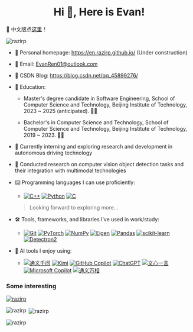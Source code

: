 <h1 align="center">Hi 👋, Here is Evan!</h1>

📖 中文版点[这里](README.md)！

<p align="left"> <img src="https://komarev.com/ghpvc/?username=razirp&label=Profile%20views&color=0e75b6&style=flat" alt="razirp" /> </p>

- 🔗 Personal homepage: https://en.razirp.github.io/ (Under construction)

- 📧 Email: EvanRen01@outlook.com

- 📝 CSDN Blog: https://blog.csdn.net/qq_45899276/

- 🔭 Education:

    - Master's degree candidate in Software Engineering, School of Computer Science and Technology, Beijing Institute of Technology, 2023 ~ 2025 (anticipated). 👨‍💻
    
    - Bachelor's in Computer Science and Technology, School of Computer Science and Technology, Beijing Institute of Technology, 2019 ~ 2023. 👨‍🎓

- 🚀 Currently interning and exploring research and development in autonomous driving technology

- 🔎 Conducted research on computer vision object detection tasks and their integration with multimodal technologies

- ⌨️ Programming languages I can use proficiently:
    
    - [![C++](https://img.shields.io/badge/C%2B%2B-%2300599C.svg?style=flat-square&logo=C%2B%2B&logoColor=white)](https://isocpp.org/) [![Python](https://img.shields.io/badge/Python-%233776AB.svg?style=flat-square&logo=Python&logoColor=white)](https://www.python.org/) [![C](https://img.shields.io/badge/C-%2300599C.svg?style=flat-square&logo=C&logoColor=white)](https://en.wikipedia.org/wiki/C_(programming_language)) 

    > Looking forward to exploring more...

- 🛠️ Tools, frameworks, and libraries I’ve used in work/study:

    - [![Git](https://img.shields.io/badge/Git-%23F05033.svg?style=flat-square&logo=Git&logoColor=white)](https://git-scm.com/) [![PyTorch](https://img.shields.io/badge/PyTorch-%23EE4C2C.svg?style=flat-square&logo=PyTorch&logoColor=white)](https://pytorch.org/) [![NumPy](https://img.shields.io/badge/NumPy-%23013243.svg?style=flat-square&logo=NumPy&logoColor=white)](https://numpy.org/) [![Eigen](https://img.shields.io/badge/Eigen-C%2B%2B%20Library-blue.svg?style=flat-square&logo=eigen&logoColor=white)](http://eigen.tuxfamily.org/) [![Pandas](https://img.shields.io/badge/Pandas-%23150458.svg?style=flat-square&logo=Pandas&logoColor=white)](https://pandas.pydata.org/) [![scikit-learn](https://img.shields.io/badge/scikit--learn-%23F7931E.svg?style=flat-square&logo=scikit-learn&logoColor=white)](https://scikit-learn.org/) [![Detectron2](https://img.shields.io/badge/Detectron2-%234B8BBE.svg?style=flat-square&logo=Facebook&logoColor=white)](https://detectron2.readthedocs.io/) 

- 🤖 AI tools I enjoy using:

    - [![通义千问](https://img.shields.io/badge/通义千问-%23007ACC.svg?style=flat-square&logo=data:image/svg+xml;base64,PHN2ZyB3aWR0aD0iMjQiIGhlaWdodD0iMjQiIHhtbG5zPSJodHRwOi8vd3d3LnczLm9yZy8yMDAwL3N2ZyI+PHBhdGggZmlsbD0iI0ZGRiIgZD0iTTExIDhoMTh2Mkg4VjhoMTB6bS0xMSAyMGgxOHYtMkg4djEyeiIvPjwvc3ZnPg==&logoColor=white)](https://tongyi.aliyun.com/qianwen/) [![Kimi](https://img.shields.io/badge/Kimi-%23FFC107.svg?style=flat-square&logo=data:image/svg+xml;base64,PHN2ZyB3aWR0aD0iMjQiIGhlaWdodD0iMjQiIHhtbG5zPSJodHRwOi8vd3d3LnczLm9yZy8yMDAwL3N2ZyI+PHBhdGggZmlsbD0iI0ZGRiIgZD0iTTExIDhoMTh2Mkg4VjhoMTB6bS0xMSAyMGgxOHYtMkg4djEyeiIvPjwvc3ZnPg==&logoColor=white)](https://kimi.moonshot.cn/) [![GitHub Copilot](https://img.shields.io/badge/GitHub%20Copilot-%23000000.svg?style=flat-square&logo=data:image/svg+xml;base64,PHN2ZyB3aWR0aD0iMjQiIGhlaWdodD0iMjQiIHhtbG5zPSJodHRwOi8vd3d3LnczLm9yZy8yMDAwL3N2ZyI+PHBhdGggZmlsbD0iI0ZGRiIgZD0iTTEyIDhoMTh2Mkg4VjhoMTB6bS0xMSAyMGgxOHYtMkg4djEyeiIvPjwvc3ZnPg==&logoColor=white)](https://copilot.github.com/) [![ChatGPT](https://img.shields.io/badge/ChatGPT-%230A0A0A.svg?style=flat-square&logo=data:image/svg+xml;base64,PHN2ZyB3aWR0aD0iMjQiIGhlaWdodD0iMjQiIHhtbG5zPSJodHRwOi8vd3d3LnczLm9yZy8yMDAwL3N2ZyI+PHBhdGggZmlsbD0iI0ZGRiIgZD0iTTEyIDhoMTh2Mkg4VjhoMTB6bS0xMSAyMGgxOHYtMkg4djEyeiIvPjwvc3ZnPg==&logoColor=white)](https://chat.openai.com/) [![文心一言](https://img.shields.io/badge/文心一言-%23DD4B39.svg?style=flat-square&logo=data:image/svg+xml;base64,PHN2ZyB3aWR0aD0iMjQiIGhlaWdodD0iMjQiIHhtbG5zPSJodHRwOi8vd3d3LnczLm9yZy8yMDAwL3N2ZyI+PHBhdGggZmlsbD0iI0ZGRiIgZD0iTTExIDhoMTh2Mkg4VjhoMTB6bS0xMSAyMGgxOHYtMkg4djEyeiIvPjwvc3ZnPg==&logoColor=white)](https://yiyan.baidu.com/) [![Microsoft Copilot](https://img.shields.io/badge/Microsoft%20Copilot-%236264A7.svg?style=flat-square&logo=data:image/svg+xml;base64,PHN2ZyB3aWR0aD0iMjQiIGhlaWdodD0iMjQiIHhtbG5zPSJodHRwOi8vd3d3LnczLm9yZy8yMDAwL3N2ZyI+PHBhdGggZmlsbD0iI0ZGRiIgZD0iTTExIDhoMTh2Mkg4VjhoMTB6bS0xMSAyMGgxOHYtMkg4djEyeiIvPjwvc3ZnPg==&logoColor=white)](https://copilot.microsoft.com/) [![通义万相](https://img.shields.io/badge/通义万相-%23007ACC.svg?style=flat-square&logo=data:image/svg+xml;base64,PHN2ZyB3aWR0aD0iMjQiIGhlaWdodD0iMjQiIHhtbG5zPSJodHRwOi8vd3d3LnczLm9yZy8yMDAwL3N2ZyI+PHBhdGggZmlsbD0iI0ZGRiIgZD0iTTExIDhoMTh2Mkg4VjhoMTB6bS0xMSAyMGgxOHYtMkg4djEyeiIvPjwvc3ZnPg==&logoColor=white)](https://tongyi.aliyun.com/wanxiang/)

### Some interesting

<p align="left"> <a href="https://github.com/ryo-ma/github-profile-trophy"><img src="https://github-profile-trophy.vercel.app/?username=razirp&no-bg=true" alt="razirp" /></a> </p>

<p><img align="left" src="https://github-readme-stats.vercel.app/api/top-langs?username=razirp&show_icons=true&locale=en&layout=compact&theme=transparent" alt="razirp" /></p>

<p>&nbsp;<img align="center" src="https://github-readme-stats.vercel.app/api?username=razirp&show_icons=true&locale=en&theme=transparent" alt="razirp" /></p>

<p><img align="center" src="https://github-readme-streak-stats.herokuapp.com/?user=razirp&theme=transparent&locale=en" alt="razirp" /></p>
